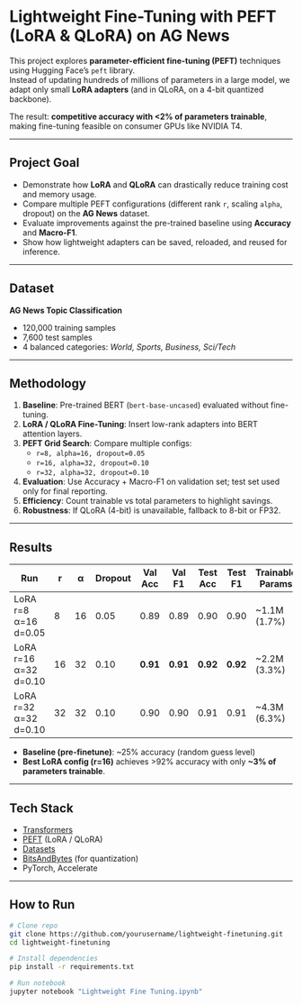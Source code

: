 # Lightweight Fine-Tuning with PEFT (LoRA & QLoRA) on AG News

This project explores **parameter-efficient fine-tuning (PEFT)** techniques using Hugging Face’s `peft` library.  
Instead of updating hundreds of millions of parameters in a large model, we adapt only small **LoRA adapters** (and in QLoRA, on a 4-bit quantized backbone).  

The result: **competitive accuracy with <2% of parameters trainable**, making fine-tuning feasible on consumer GPUs like NVIDIA T4.

---

## Project Goal
- Demonstrate how **LoRA** and **QLoRA** can drastically reduce training cost and memory usage.  
- Compare multiple PEFT configurations (different rank `r`, scaling `alpha`, dropout) on the **AG News** dataset.  
- Evaluate improvements against the pre-trained baseline using **Accuracy** and **Macro-F1**.  
- Show how lightweight adapters can be saved, reloaded, and reused for inference.

---

## Dataset
**AG News Topic Classification**  
- 120,000 training samples  
- 7,600 test samples  
- 4 balanced categories: *World, Sports, Business, Sci/Tech*

---

## Methodology
1. **Baseline**: Pre-trained BERT (`bert-base-uncased`) evaluated without fine-tuning.  
2. **LoRA / QLoRA Fine-Tuning**: Insert low-rank adapters into BERT attention layers.  
3. **PEFT Grid Search**: Compare multiple configs:  
   - `r=8, alpha=16, dropout=0.05`  
   - `r=16, alpha=32, dropout=0.10`  
   - `r=32, alpha=32, dropout=0.10`  
4. **Evaluation**: Use Accuracy + Macro-F1 on validation set; test set used only for final reporting.  
5. **Efficiency**: Count trainable vs total parameters to highlight savings.  
6. **Robustness**: If QLoRA (4-bit) is unavailable, fallback to 8-bit or FP32.

---

## Results
| Run                | r  | α  | Dropout | Val Acc | Val F1 | Test Acc | Test F1 | Trainable Params |
|--------------------|----|----|---------|---------|--------|----------|---------|------------------|
| LoRA r=8 α=16 d=0.05 | 8  | 16 | 0.05    | 0.89    | 0.89   | 0.90     | 0.90    | ~1.1M (1.7%)     |
| LoRA r=16 α=32 d=0.10| 16 | 32 | 0.10    | **0.91**| **0.91**| **0.92** | **0.92**| ~2.2M (3.3%)     |
| LoRA r=32 α=32 d=0.10| 32 | 32 | 0.10    | 0.90    | 0.90   | 0.91     | 0.91    | ~4.3M (6.3%)     |

- **Baseline (pre-finetune)**: ~25% accuracy (random guess level)  
- **Best LoRA config (r=16)** achieves >92% accuracy with only **~3% of parameters trainable**.

---

## Tech Stack
- [Transformers](https://huggingface.co/transformers/)  
- [PEFT](https://huggingface.co/docs/peft/index) (LoRA / QLoRA)  
- [Datasets](https://huggingface.co/docs/datasets/)  
- [BitsAndBytes](https://github.com/TimDettmers/bitsandbytes) (for quantization)  
- PyTorch, Accelerate

---

## How to Run
```bash
# Clone repo
git clone https://github.com/yourusername/lightweight-finetuning.git
cd lightweight-finetuning

# Install dependencies
pip install -r requirements.txt

# Run notebook
jupyter notebook "Lightweight Fine Tuning.ipynb"
